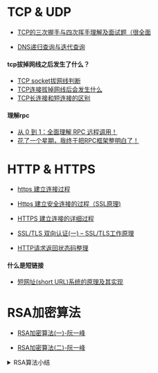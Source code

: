 # TCP & UDP

- [TCP的三次握手与四次挥手理解及面试题（很全面](https://blog.csdn.net/qq_38950316/article/details/81087809)

- [DNS递归查询与迭代查询](https://www.cnblogs.com/qingdaofu/p/7399670.html)

#### tcp拔掉网线之后发生了什么？     
- [TCP socket拔网线判断](https://www.cnblogs.com/mayingkun/p/8076045.html)
- [TCP连接拔掉网线后会发生什么](https://blog.csdn.net/larry_zeng1/article/details/78437050?utm_source=blogxgwz9)
- [TCP长连接和短连接的区别](https://blog.csdn.net/yanglianzhuang/article/details/87966866)

#### 理解rpc
- [从 0 到 1：全面理解 RPC 远程调用！](https://baijiahao.baidu.com/s?id=1637758852641939872&wfr=spider&for=pc)
- [花了一个星期，我终于把RPC框架整明白了！](https://developer.51cto.com/art/201906/597963.htm)

# HTTP & HTTPS
- [https 建立连接过程](https://www.cnblogs.com/felixzh/p/8316710.html)

- [Https 建立安全连接的过程（SSL原理)](https://blog.csdn.net/xiaopang_yan/article/details/78709574)

- [HTTPS 建立连接的详细过程](https://www.cnblogs.com/liyuhui-Z/p/7844880.html)

- [SSL/TLS 双向认证(一) – SSL/TLS工作原理](https://blog.csdn.net/ustccw/article/details/76691248)

- [HTTP请求返回状态码整理](https://blog.csdn.net/hualf/article/details/78989618)

#### 什么是短链接
- [短网址(short URL)系统的原理及其实现](https://segmentfault.com/a/1190000012088345?utm_source=tag-newest)

# RSA加密算法
- [RSA加密算法(一)-阮一峰](http://www.ruanyifeng.com/blog/2013/06/rsa_algorithm_part_one.html)

- [RSA加密算法(二)-阮一峰](http://www.ruanyifeng.com/blog/2013/07/rsa_algorithm_part_two.html)

<details>
    <summary>RSA算法小结</summary>

公私钥选择:
```shell
1). 选取质数p, q, 得到 n = p * q
2). 欧拉函数 &(n) = (p - 1)(q - 1)
3). 选e, 1 < e < &(n), 且e, &(n)互质
4). 选d, ed % &(n) = 1

得到:
公钥-(n, e)
私钥-(n, d)
``` 

加密过程:
```shell
加密: c = m^e % n
解密: m = c^d % n
```
</details>
